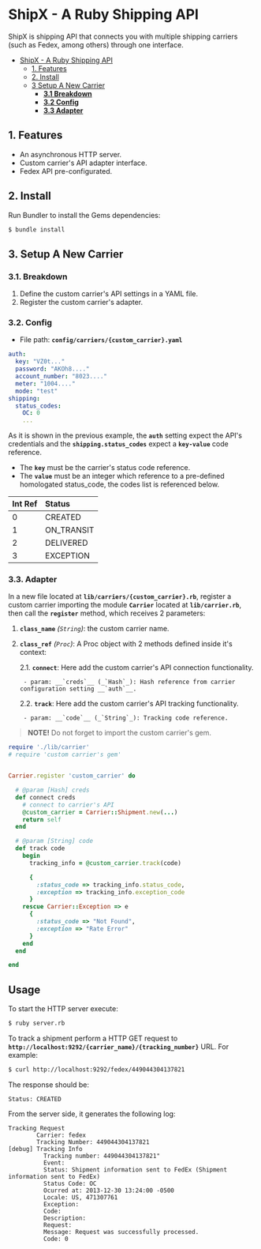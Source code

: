 # ShipX - A Ruby Shipping API

ShipX is shipping API that connects you with multiple shipping carriers (such as Fedex, among others) through one interface.

- [ShipX - A Ruby Shipping API](#shipx---a-ruby-shipping-api)
  * [1. Features](#1-features)
  * [2. Install](#2-install)
  * [3 Setup A New Carrier](#3-setup-a-new-carrier)
    + [__3.1 Breakdown__](#--31-breakdown--)
    + [__3.2 Config__](#--32-config--)
    + [__3.3 Adapter__](#--33-adapter--)

## 1. Features

- An asynchronous HTTP server.
- Custom carrier's API adapter interface.
- Fedex API pre-configurated.

## 2. Install

Run Bundler to install the Gems dependencies:

```bash
$ bundle install
```

## 3. Setup A New Carrier

### __3.1. Breakdown__

1. Define the custom carrier's API settings in a YAML file.
2. Register the custom carrier's adapter.

### __3.2. Config__

- File path: __`config/carriers/{custom_carrier}.yaml`__

```yaml
auth:
  key: "VZ0t..."
  password: "AKOh8...."
  account_number: "8023...."
  meter: "1004...."
  mode: "test"
shipping:
  status_codes:
    OC: 0
    ...
```

As it is shown in the previous example, the __`auth`__ setting expect the API's credentials and the __`shipping.status_codes`__ expect a __`key-value`__ code reference.

- The __`key`__ must be the carrier's status code reference.
- The __`value`__ must be an integer which reference to a pre-defined homologated status_code, the codes list is referenced below.

| __Int Ref__ | __Status__ |
|:------------|:-----------|
| 0           | CREATED    |
| 1           | ON_TRANSIT |
| 2           | DELIVERED  |
| 3           | EXCEPTION  |

### __3.3. Adapter__

In a new file located at __`lib/carriers/{custom_carrier}.rb`__, register a custom carrier importing the module __`Carrier`__ located at __`lib/carrier.rb`__, then call the __`register`__ method, which receives 2 parameters:

1. __`class_name`__ _(`String`)_: the custom carrier name.
2. __`class_ref`__ _(`Proc`)_: A Proc object with 2 methods defined inside it's context:

    2.1. __`connect`__: Here add the custom carrier's API connection functionality.

        - param: __`creds`__ (_`Hash`_): Hash reference from carrier configuration setting __`auth`__.

    2.2. __`track`__: Here add the custom carrier's API tracking functionality.

        - param: __`code`__ (_`String`_): Tracking code reference.

> __NOTE!__
> Do not forget to import the custom carrier's gem.


```ruby
require './lib/carrier'
# require 'custom carrier's gem'


Carrier.register 'custom_carrier' do

  # @param [Hash] creds
  def connect creds
    # connect to carrier's API
    @custom_carrier = Carrier::Shipment.new(...)
    return self
  end

  # @param [String] code
  def track code
    begin
      tracking_info = @custom_carrier.track(code)

      {
        :status_code => tracking_info.status_code,
        :exception => tracking_info.exception_code
      }
    rescue Carrier::Exception => e
      {
        :status_code => "Not Found",
        :exception => "Rate Error"
      }
    end
  end

end
```

## Usage

To start the HTTP server execute:

```bash
$ ruby server.rb
```

To track a shipment perform a HTTP GET request to __`http://localhost:9292/{carrier_name}/{tracking_number}`__ URL. For example:

```bash
$ curl http://localhost:9292/fedex/449044304137821
```

The response should be:

```console
Status: CREATED
```

From the server side, it generates the following log:

```console
Tracking Request
        Carrier: fedex
        Tracking Number: 449044304137821
[debug] Tracking Info
          Tracking number: 449044304137821"
          Event:
          Status: Shipment information sent to FedEx (Shipment information sent to FedEx)
          Status Code: OC
          Ocurred at: 2013-12-30 13:24:00 -0500
          Locale: US, 471307761
          Exception:
          Code:
          Description:
          Request:
          Message: Request was successfully processed.
          Code: 0
```